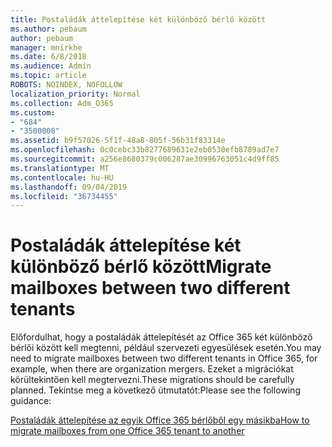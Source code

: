 ```yaml
---
title: Postaládák áttelepítése két különböző bérlő között
ms.author: pebaum
author: pebaum
manager: mnirkhe
ms.date: 6/8/2018
ms.audience: Admin
ms.topic: article
ROBOTS: NOINDEX, NOFOLLOW
localization_priority: Normal
ms.collection: Adm_O365
ms.custom:
- "684"
- "3500008"
ms.assetid: b9f57026-5f1f-48a8-805f-56b31f83314e
ms.openlocfilehash: 0c0cebc33b8277689631e2eb0530efb8789ad7e7
ms.sourcegitcommit: a256e8680379c006287ae30996763051c4d9ff85
ms.translationtype: MT
ms.contentlocale: hu-HU
ms.lasthandoff: 09/04/2019
ms.locfileid: "36734455"
---
```

# <a name="migrate-mailboxes-between-two-different-tenants"></a><span data-ttu-id="c7dce-102">Postaládák áttelepítése két különböző bérlő között</span><span class="sxs-lookup"><span data-stu-id="c7dce-102">Migrate mailboxes between two different tenants</span></span>

<span data-ttu-id="c7dce-103">Előfordulhat, hogy a postaládák áttelepítését az Office 365 két különböző bérlői között kell megtenni, például szervezeti egyesülések esetén.</span><span class="sxs-lookup"><span data-stu-id="c7dce-103">You may need to migrate mailboxes between two different tenants in Office 365, for example, when there are organization mergers.</span></span> <span data-ttu-id="c7dce-104">Ezeket a migrációkat körültekintően kell megtervezni.</span><span class="sxs-lookup"><span data-stu-id="c7dce-104">These migrations should be carefully planned.</span></span> <span data-ttu-id="c7dce-105">Tekintse meg a következő útmutatót:</span><span class="sxs-lookup"><span data-stu-id="c7dce-105">Please see the following guidance:</span></span>
  
[<span data-ttu-id="c7dce-106">Postaládák áttelepítése az egyik Office 365 bérlőből egy másikba</span><span class="sxs-lookup"><span data-stu-id="c7dce-106">How to migrate mailboxes from one Office 365 tenant to another</span></span>](https://docs.microsoft.com/Exchange/mailbox-migration/migrate-mailboxes-across-tenants)
  